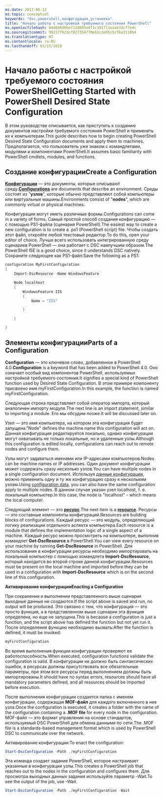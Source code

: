 ```yaml
---
ms.date: 2017-06-12
ms.topic: conceptual
keywords: "dsc,powershell,конфигурация,установка"
title: "Начало работы с настройкой требуемого состояния PowerShell"
ms.openlocfilehash: 04404696bef128805e4f1c191711eaab33cf7e4c
ms.sourcegitcommit: 99227f62dcf827354770eb2c3e95c5cf6a3118b4
ms.translationtype: HT
ms.contentlocale: ru-RU
ms.lasthandoff: 03/15/2018
---
```

# <a name="getting-started-with-powershell-desired-state-configuration"></a><span data-ttu-id="1a7cc-103">Начало работы с настройкой требуемого состояния PowerShell</span><span class="sxs-lookup"><span data-stu-id="1a7cc-103">Getting Started with PowerShell Desired State Configuration</span></span> #

<span data-ttu-id="1a7cc-104">В этом руководстве описывается, как приступить к созданию документов настройки требуемого состояния PowerShell и применять их к компьютерам.</span><span class="sxs-lookup"><span data-stu-id="1a7cc-104">This guide describes how to begin creating PowerShell Desired State Configuration documents and apply them to machines.</span></span> <span data-ttu-id="1a7cc-105">Предполагается, что пользователь уже знаком с командлетами, модулями и компонентами PowerShell.</span><span class="sxs-lookup"><span data-stu-id="1a7cc-105">It assumes basic familiarity with PowerShell cmdlets, modules, and functions.</span></span> 


## <a name="create-a-configuration"></a><span data-ttu-id="1a7cc-106">Создание конфигурации</span><span class="sxs-lookup"><span data-stu-id="1a7cc-106">Create a Configuration</span></span> ##

<span data-ttu-id="1a7cc-107">[**Конфигурации**](https://msdn.microsoft.com/powershell/dsc/configurations) — это документы, которые описывают среду.</span><span class="sxs-lookup"><span data-stu-id="1a7cc-107">[**Configurations**](https://msdn.microsoft.com/powershell/dsc/configurations) are documents that describe an environment.</span></span> <span data-ttu-id="1a7cc-108">Среды состоят из "**узлов**", которые обычно представляют собой компьютеры или виртуальные машины.</span><span class="sxs-lookup"><span data-stu-id="1a7cc-108">Environments consist of "**nodes**", which are commonly virtual or physical machines.</span></span> 

<span data-ttu-id="1a7cc-109">Конфигурации могут иметь различные формы.</span><span class="sxs-lookup"><span data-stu-id="1a7cc-109">Configurations can come in a variety of forms.</span></span> <span data-ttu-id="1a7cc-110">Самый простой способ создания конфигурацию — с помощью PS1-файла (сценария PowerShell).</span><span class="sxs-lookup"><span data-stu-id="1a7cc-110">The easiest way to create a new configuration is to create a .ps1 (PowerShell script) file.</span></span> <span data-ttu-id="1a7cc-111">Чтобы создать этот файл, откройте любой текстовый редактор.</span><span class="sxs-lookup"><span data-stu-id="1a7cc-111">To do this, open your editor of choice.</span></span> <span data-ttu-id="1a7cc-112">Лучше всего использовать интегрированную среду сценариев PowerShell — она работает с DSC наилучшим образом.</span><span class="sxs-lookup"><span data-stu-id="1a7cc-112">The PowerShell ISE is a good choice, since it understands DSC natively.</span></span> <span data-ttu-id="1a7cc-113">Сохраните следующее как PS1-файл:</span><span class="sxs-lookup"><span data-stu-id="1a7cc-113">Save the following as a PS1:</span></span>

```powershell
configuration MyFirstConfiguration
{
    Import-DscResource -Name WindowsFeature

    Node localhost
    {
        WindowsFeature IIS
        {
            Name = "IIS"

        }
        
    }

}
```
## <a name="parts-of-a-configuration"></a><span data-ttu-id="1a7cc-114">Элементы конфигурации</span><span class="sxs-lookup"><span data-stu-id="1a7cc-114">Parts of a Configuration</span></span> ##
<span data-ttu-id="1a7cc-115">**Configuration** — это ключевое слово, добавленное в PowerShell 4.0.</span><span class="sxs-lookup"><span data-stu-id="1a7cc-115">**Configuration** is a keyword that has been added to PowerShell 4.0.</span></span> <span data-ttu-id="1a7cc-116">Оно означает особый вид компонентов PowerShell, используемых настройкой требуемого состояния.</span><span class="sxs-lookup"><span data-stu-id="1a7cc-116">It signifies a special kind of PowerShell function used by Desired State Configuration.</span></span> <span data-ttu-id="1a7cc-117">В этом примере компоненту присвоено имя myFirstConfiguration.</span><span class="sxs-lookup"><span data-stu-id="1a7cc-117">In this example, the function is named myFirstConfiguration.</span></span> 

<span data-ttu-id="1a7cc-118">Следующая строка представляет собой оператор импорта, который аналогичен импорту модуля.</span><span class="sxs-lookup"><span data-stu-id="1a7cc-118">The next line is an import statement, similar to importing a module.</span></span> <span data-ttu-id="1a7cc-119">Его мы обсудим позже.</span><span class="sxs-lookup"><span data-stu-id="1a7cc-119">It will be discussed later on.</span></span>

<span data-ttu-id="1a7cc-120">Узел — это имя компьютера, на котором эта конфигурация будет запущена.</span><span class="sxs-lookup"><span data-stu-id="1a7cc-120">"Node" defines the machine name this configuration will act on.</span></span> <span data-ttu-id="1a7cc-121">Данная конфигурация редактируется локально, однако конфигурации могут охватывать не только локальные, но и удаленные узлы.</span><span class="sxs-lookup"><span data-stu-id="1a7cc-121">Although this configuration is edited locally, configurations can reach out to remote nodes and configure them.</span></span> 

<span data-ttu-id="1a7cc-122">Узлы могут задаваться именами или IP-адресами компьютеров.</span><span class="sxs-lookup"><span data-stu-id="1a7cc-122">Nodes can be machine names or IP addresses.</span></span> <span data-ttu-id="1a7cc-123">Один документ конфигурации может содержать сразу несколько узлов.</span><span class="sxs-lookup"><span data-stu-id="1a7cc-123">You can have multiple nodes in a single configuration document.</span></span> <span data-ttu-id="1a7cc-124">Используя [данные конфигурации](https://msdn.microsoft.com/powershell/dsc/configdata), можно применить одну и ту же конфигурацию сразу к нескольким узлам.</span><span class="sxs-lookup"><span data-stu-id="1a7cc-124">Using [configuration data](https://msdn.microsoft.com/powershell/dsc/configdata), you can also have the same configuration apply to multiple nodes.</span></span> <span data-ttu-id="1a7cc-125">В данном случае указан узел localhost, т. е. локальный компьютер.</span><span class="sxs-lookup"><span data-stu-id="1a7cc-125">In this case, the node is "localhost" - which means the local computer.</span></span> 

<span data-ttu-id="1a7cc-126">Следующий элемент — это [**ресурс**](https://msdn.microsoft.com/powershell/dsc/resources).</span><span class="sxs-lookup"><span data-stu-id="1a7cc-126">The next item is a [**resource**](https://msdn.microsoft.com/powershell/dsc/resources).</span></span> <span data-ttu-id="1a7cc-127">Ресурсы — это составные компоненты конфигураций.</span><span class="sxs-lookup"><span data-stu-id="1a7cc-127">Resources are building blocks of configurations.</span></span> <span data-ttu-id="1a7cc-128">Каждый ресурс — это модуль, определяющий логику реализации отдельного аспекта компьютера.</span><span class="sxs-lookup"><span data-stu-id="1a7cc-128">Each resource is a module that defines the implementation logic of a single aspect of a machine.</span></span> <span data-ttu-id="1a7cc-129">Каждый ресурс можно просмотреть на компьютере, выполнив командлет **Get-DscResource** в PowerShell.</span><span class="sxs-lookup"><span data-stu-id="1a7cc-129">You can view every resource on your machine by running **Get-DscResource** in PowerShell.</span></span> <span data-ttu-id="1a7cc-130">Для использования в конфигурации ресурсы необходимо импортировать на локальный компьютер с помощью командлета **Import-DscResource**, который находится во второй строке данной конфигурации.</span><span class="sxs-lookup"><span data-stu-id="1a7cc-130">Resources must be present on the local machine and imported before they can be used in a configuration with **Import-DscResource** which is on the second line of this configuration.</span></span> 

<span data-ttu-id="1a7cc-131">**Активирование конфигурации**</span><span class="sxs-lookup"><span data-stu-id="1a7cc-131">**Enacting a Configuration**</span></span>

<span data-ttu-id="1a7cc-132">При сохранении и выполнении представленного выше сценария выходные данные не создаются.</span><span class="sxs-lookup"><span data-stu-id="1a7cc-132">If the script above is saved and run, no output will be produced.</span></span> <span data-ttu-id="1a7cc-133">Это связано с тем, что конфигурация — это просто функция, а в представленном выше сценарии эта функция определена, но еще не запущена.</span><span class="sxs-lookup"><span data-stu-id="1a7cc-133">This is because a configuration is just a function, and the script above has defined the function but not yet run it.</span></span> <span data-ttu-id="1a7cc-134">После определения функцию необходимо вызвать:</span><span class="sxs-lookup"><span data-stu-id="1a7cc-134">After the function is defined, it must be invoked:</span></span>
```powershell
myFirstConfiguration
```

<span data-ttu-id="1a7cc-135">Во время выполнения функции конфигурации проверяют ее работоспособность.</span><span class="sxs-lookup"><span data-stu-id="1a7cc-135">When executed, configuration functions validate the configuration is valid.</span></span> <span data-ttu-id="1a7cc-136">В конфигурации не должно быть синтаксических ошибок, в ресурсах должны присутствовать все обязательные параметры, при этом все ресурсы перед выполнением должны быть импортированы.</span><span class="sxs-lookup"><span data-stu-id="1a7cc-136">It should have no syntax errors, resources should have all mandatory parameters defined, and all resources should be imported before execution.</span></span>

<span data-ttu-id="1a7cc-137">После выполнения конфигурации создается папка с именем конфигурации, содержащая **MOF-файл** для каждого включенного в нее узла.</span><span class="sxs-lookup"><span data-stu-id="1a7cc-137">Once the configuration is executed, it creates a folder with the name of the configuration containing a **.MOF file** for every node in the configuration.</span></span> <span data-ttu-id="1a7cc-138">MOF-файл — это формат управления на основе стандартов, используемый DSC PowerShell для обмена данными по сети.</span><span class="sxs-lookup"><span data-stu-id="1a7cc-138">The .MOF file is a standards-based management format which is used by PowerShell DSC to communicate over the network.</span></span>

<span data-ttu-id="1a7cc-139">Активирование конфигурации:</span><span class="sxs-lookup"><span data-stu-id="1a7cc-139">To enact the configuration:</span></span>
```powershell
Start-DscConfiguration -Path ./myFirstConfiguration
```
<span data-ttu-id="1a7cc-140">Эта команда создает задание PowerShell, которое настраивает указанные в конфигурации узлы.</span><span class="sxs-lookup"><span data-stu-id="1a7cc-140">This creates a PowerShell job that reaches out to the nodes in the configuration and configures them.</span></span> <span data-ttu-id="1a7cc-141">Для просмотра выходных данных задания используйте параметр -Wait.</span><span class="sxs-lookup"><span data-stu-id="1a7cc-141">To see the output of the job, use -Wait.</span></span> 
```powershell
Start-DscConfiguration -Path ./myFirstConfiguration -Wait
```

